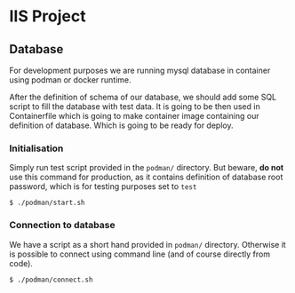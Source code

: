 # IIS Project

## Database

For development purposes we are running mysql database in container using
podman or docker runtime.

After the definition of schema of our database, we should add some SQL script
to fill the database with test data. It is going to be then used in
Containerfile which is going to make container image containing our definition
of database. Which is going to be ready for deploy.

### Initialisation

Simply run test script provided in the `podman/` directory. But beware, **do not**
use this command for production, as it contains definition of database root
password, which is for testing purposes set to `test`

    $ ./podman/start.sh

### Connection to database

We have a script as a short hand provided in `podman/` directory. Otherwise
it is possible to connect using command line (and of course directly from
code).

    $ ./podman/connect.sh

